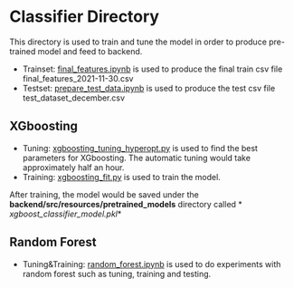 # Classifier Directory

This directory is used to train and tune the model in order to produce pre-trained model and feed to backend.

* Trainset: [final_features.ipynb](../feature-engineering/final_features.ipynb) is used to produce the final train csv
  file final_features_2021-11-30.csv
* Testset: [prepare_test_data.ipynb](./prepare_test_data.ipynb) is used to produce the test csv file
  test_dataset_december.csv

## XGboosting

* Tuning: [xgboosting_tuning_hyperopt.py](./xgboosting_tuning_hyperopt.py) is used to find the best parameters for
  XGboosting. The automatic tuning would take approximately half an hour.
* Training: [xgboosting_fit.py](./xgboosting_fit.py) is used to train the model.

After training, the model would be saved under the **backend/src/resources/pretrained_models** directory called *
*xgboost_classifier_model.pkl**

## Random Forest

* Tuning&Training: [random_forest.ipynb](./random_forest.ipynb) is used to do experiments with random forest such as
  tuning, training and testing.


